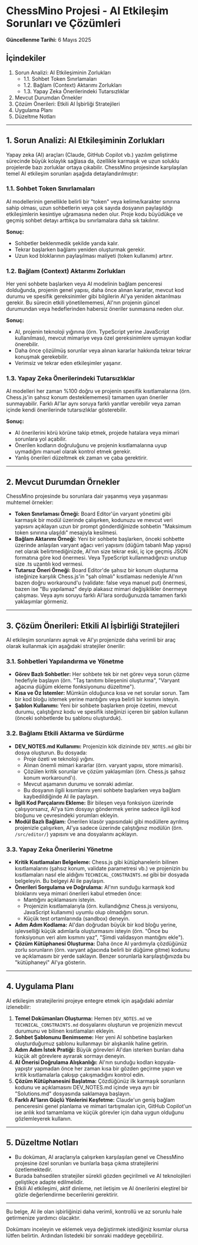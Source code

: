 # ChessMino Projesi - AI Etkileşim Sorunları ve Çözümleri

**Güncellenme Tarihi:** 6 Mayıs 2025

## İçindekiler
1.  Sorun Analizi: AI Etkileşiminin Zorlukları
    *   1.1. Sohbet Token Sınırlamaları
    *   1.2. Bağlam (Context) Aktarımı Zorlukları
    *   1.3. Yapay Zeka Önerilerindeki Tutarsızlıklar
2.  Mevcut Durumdan Örnekler
3.  Çözüm Önerileri: Etkili AI İşbirliği Stratejileri
4.  Uygulama Planı
5.  Düzeltme Notları

---

## 1. Sorun Analizi: AI Etkileşiminin Zorlukları

Yapay zeka (AI) araçları (Claude, GitHub Copilot vb.) yazılım geliştirme sürecinde büyük kolaylık sağlasa da, özellikle karmaşık ve uzun soluklu projelerde bazı zorluklar ortaya çıkabilir. ChessMino projesinde karşılaşılan temel AI etkileşim sorunları aşağıda detaylandırılmıştır:

### 1.1. Sohbet Token Sınırlamaları

AI modellerinin genellikle belirli bir "token" veya kelime/karakter sınırına sahip olması, uzun sohbetlerin veya çok sayıda dosyanın paylaşıldığı etkileşimlerin kesintiye uğramasına neden olur. Proje kodu büyüdükçe ve geçmiş sohbet detayı arttıkça bu sınırlamalara daha sık takılınır.

**Sonuç:**
*   Sohbetler beklenmedik şekilde yarıda kalır.
*   Tekrar başlarken bağlamı yeniden oluşturmak gerekir.
*   Uzun kod bloklarının paylaşılması maliyeti (token kullanımı) artırır.

### 1.2. Bağlam (Context) Aktarımı Zorlukları

Her yeni sohbete başlarken veya AI modelinin bağlam penceresi dolduğunda, projenin genel yapısı, daha önce alınan kararlar, mevcut kod durumu ve spesifik gereksinimler gibi bilgilerin AI'ya yeniden aktarılması gerekir. Bu sürecin etkili yönetilememesi, AI'nın projenin güncel durumundan veya hedeflerinden habersiz öneriler sunmasına neden olur.

**Sonuç:**
*   AI, projenin teknoloji yığınına (örn. TypeScript yerine JavaScript kullanılması), mevcut mimariye veya özel gereksinimlere uymayan kodlar önerebilir.
*   Daha önce çözülmüş sorunlar veya alınan kararlar hakkında tekrar tekrar konuşmak gerekebilir.
*   Verimsiz ve tekrar eden etkileşimler yaşanır.

### 1.3. Yapay Zeka Önerilerindeki Tutarsızlıklar

AI modelleri her zaman %100 doğru ve projenin spesifik kısıtlamalarına (örn. Chess.js'in şahsız konum desteklememesi) tamamen uyan öneriler sunmayabilir. Farklı AI'lar aynı soruya farklı yanıtlar verebilir veya zaman içinde kendi önerilerinde tutarsızlıklar gösterebilir.

**Sonuç:**
*   AI önerilerini körü körüne takip etmek, projede hatalara veya mimari sorunlara yol açabilir.
*   Önerilen kodların doğruluğunu ve projenin kısıtlamalarına uyup uymadığını manuel olarak kontrol etmek gerekir.
*   Yanlış önerileri düzeltmek ek zaman ve çaba gerektirir.

---

## 2. Mevcut Durumdan Örnekler

ChessMino projesinde bu sorunlara dair yaşanmış veya yaşanması muhtemel örnekler:

*   **Token Sınırlaması Örneği:** Board Editor'ün varyant yönetimi gibi karmaşık bir modül üzerinde çalışırken, kodunuzu ve mevcut veri yapısını açıklayan uzun bir prompt gönderdiğinizde sohbetin "Maksimum token sınırına ulaşıldı" mesajıyla kesilmesi.
*   **Bağlam Aktarımı Örneği:** Yeni bir sohbete başlarken, önceki sohbette üzerinde anlaşılan varyant ağacı veri yapısını (düğüm tabanlı Map yapısı) net olarak belirtmediğinizde, AI'nın size tekrar eski, iç içe geçmiş JSON formatına göre kod önermesi. Veya TypeScript kullanmadığınızı unutup size .ts uzantılı kod vermesi.
*   **Tutarsız Öneri Örneği:** Board Editor'de şahsız bir konum oluşturma isteğinize karşılık Chess.js'in "şah olmalı" kısıtlaması nedeniyle AI'nın bazen doğru workaround'u (validate: false veya manuel put) önermesi, bazen ise "Bu yapılamaz" deyip alakasız mimari değişiklikler önermeye çalışması. Veya aynı soruyu farklı AI'lara sorduğunuzda tamamen farklı yaklaşımlar görmeniz.

---

## 3. Çözüm Önerileri: Etkili AI İşbirliği Stratejileri

AI etkileşim sorunlarını aşmak ve AI'yı projenizde daha verimli bir araç olarak kullanmak için aşağıdaki stratejiler önerilir:

### 3.1. Sohbetleri Yapılandırma ve Yönetme

*   **Görev Bazlı Sohbetler:** Her sohbete tek bir net görev veya sorun çözme hedefiyle başlayın (örn. "Taş tanıtımı bileşenini oluşturma", "Varyant ağacına düğüm ekleme fonksiyonunu düzeltme").
*   **Kısa ve Öz İstemler:** Mümkün olduğunca kısa ve net sorular sorun. Tam bir kod bloğu istemek yerine mantığını veya belirli bir kısmını isteyin.
*   **Şablon Kullanımı:** Yeni bir sohbete başlarken proje özetini, mevcut durumu, çalıştığınız kodu ve spesifik isteğinizi içeren bir şablon kullanın (önceki sohbetlerde bu şablonu oluşturduk).

### 3.2. Bağlamı Etkili Aktarma ve Sürdürme

*   **DEV_NOTES.md Kullanımı:** Projenizin kök dizininde `DEV_NOTES.md` gibi bir dosya oluşturun. Bu dosyada:
    *   Proje özeti ve teknoloji yığını.
    *   Alınan önemli mimari kararlar (örn. varyant yapısı, store mimarisi).
    *   Çözülen kritik sorunlar ve çözüm yaklaşımları (örn. Chess.js şahsız konum workaround'ı).
    *   Mevcut aşamanın durumu ve sonraki adımlar.
    *   Bu dosyanın ilgili kısımlarını yeni sohbete başlarken veya bağlam kaybedildiğinde AI ile paylaşın.
*   **İlgili Kod Parçalarını Ekleme:** Bir bileşen veya fonksiyon üzerinde çalışıyorsanız, AI'ya tüm dosyayı göndermek yerine sadece ilgili kod bloğunu ve çevresindeki yorumları ekleyin.
*   **Modül Bazlı Bağlam:** Önerilen klasör yapısındaki gibi modüllere ayrılmış projenizle çalışırken, AI'ya sadece üzerinde çalıştığınız modülün (örn. `/src/editor/`) yapısını ve ana dosyalarını açıklayın.

### 3.3. Yapay Zeka Önerilerini Yönetme

*   **Kritik Kısıtlamaları Belgeleme:** Chess.js gibi kütüphanelerin bilinen kısıtlamalarını (şahsız konum, validate parametresi vb.) ve projenizin bu kısıtlamaları nasıl ele aldığını `TECHNICAL_CONSTRAINTS.md` gibi bir dosyada belgeleyin. Bu belgeyi AI ile paylaşın.
*   **Önerileri Sorgulama ve Doğrulama:** AI'nın sunduğu karmaşık kod bloklarını veya mimari önerileri kabul etmeden önce:
    *   Mantığını açıklamasını isteyin.
    *   Projenizin kısıtlamalarıyla (örn. kullandığınız Chess.js versiyonu, JavaScript kullanımı) uyumlu olup olmadığını sorun.
    *   Küçük test ortamlarında (sandbox) deneyin.
*   **Adım Adım Kodlama:** AI'dan doğrudan büyük bir kod bloğu yerine, işlevselliği küçük adımlarla oluşturmasını isteyin (örn. "Önce bu fonksiyonun veri alım kısmını yaz", "Şimdi validasyon mantığını ekle").
*   **Çözüm Kütüphanesi Oluşturma:** Daha önce AI yardımıyla çözdüğünüz zorlu sorunların (örn. varyant ağacında belirli bir düğüme gitme) kodunu ve açıklamasını bir yerde saklayın. Benzer sorunlarla karşılaştığınızda bu "kütüphaneyi" AI'ya gösterin.

---

## 4. Uygulama Planı

AI etkileşim stratejilerini projeye entegre etmek için aşağıdaki adımlar izlenebilir:

1.  **Temel Dokümanları Oluşturma:** Hemen `DEV_NOTES.md` ve `TECHNICAL_CONSTRAINTS.md` dosyalarını oluşturun ve projenizin mevcut durumunu ve bilinen kısıtlamaları ekleyin.
2.  **Sohbet Şablonunu Benimseme:** Her yeni AI sohbetine başlarken oluşturduğumuz şablonu kullanmayı bir alışkanlık haline getirin.
3.  **Adım Adım İstek Pratiği:** Büyük görevleri AI'dan isterken bunları daha küçük alt görevlere ayırarak sormayı deneyin.
4.  **AI Önerisi Doğrulama Alışkanlığı:** AI'nın sunduğu kodları kopyala-yapıştır yapmadan önce her zaman kısa bir gözden geçirme yapın ve kritik kısıtlamalarla çakışıp çakışmadığını kontrol edin.
5.  **Çözüm Kütüphanesini Başlatma:** Çözdüğünüz ilk karmaşık sorunların kodunu ve açıklamasını DEV_NOTES.md içinde veya ayrı bir "Solutions.md" dosyasında saklamaya başlayın.
6.  **Farklı AI'ların Güçlü Yönlerini Keşfetme:** Claude'un geniş bağlam penceresini genel planlama ve mimari tartışmaları için, GitHub Copilot'un ise anlık kod tamamlama ve küçük görevler için daha uygun olduğunu gözlemleyerek kullanın.

---

## 5. Düzeltme Notları

*   Bu doküman, AI araçlarıyla çalışırken karşılaşılan genel ve ChessMino projesine özel sorunları ve bunlarla başa çıkma stratejilerini özetlemektedir.
*   Burada bahsedilen stratejiler sürekli gözden geçirilmeli ve AI teknolojileri geliştikçe adapte edilmelidir.
*   Etkili AI etkileşimi, aktif dinleme, net iletişim ve AI önerilerini eleştirel bir gözle değerlendirme becerilerini gerektirir.

---

Bu belge, AI ile olan işbirliğinizi daha verimli, kontrollü ve az sorunlu hale getirmenize yardımcı olacaktır.

Dokümanı inceleyin ve eklemek veya değiştirmek istediğiniz kısımlar olursa lütfen belirtin. Ardından listedeki bir sonraki maddeye geçebiliriz.